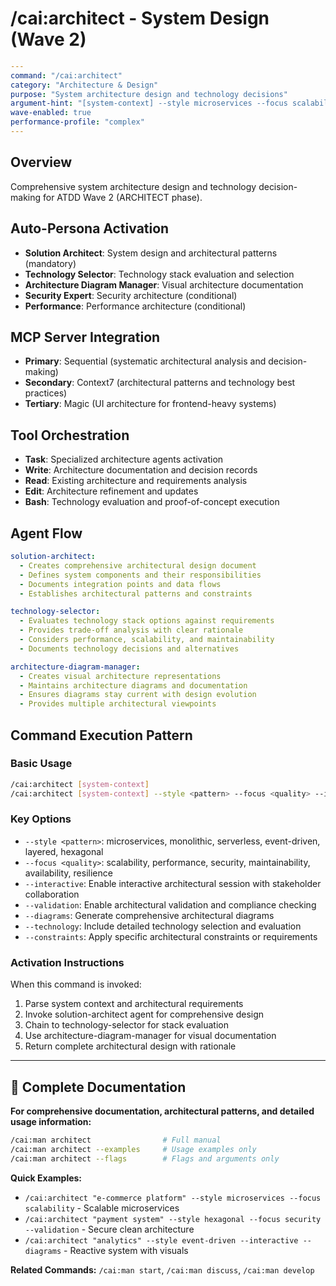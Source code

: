 # /cai:architect - System Design (Wave 2)

```yaml
---
command: "/cai:architect"
category: "Architecture & Design"
purpose: "System architecture design and technology decisions"
argument-hint: "[system-context] --style microservices --focus scalability"
wave-enabled: true
performance-profile: "complex"
---
```

## Overview

Comprehensive system architecture design and technology decision-making for ATDD Wave 2 (ARCHITECT phase).

## Auto-Persona Activation
- **Solution Architect**: System design and architectural patterns (mandatory)
- **Technology Selector**: Technology stack evaluation and selection
- **Architecture Diagram Manager**: Visual architecture documentation
- **Security Expert**: Security architecture (conditional)
- **Performance**: Performance architecture (conditional)

## MCP Server Integration
- **Primary**: Sequential (systematic architectural analysis and decision-making)
- **Secondary**: Context7 (architectural patterns and technology best practices)
- **Tertiary**: Magic (UI architecture for frontend-heavy systems)

## Tool Orchestration
- **Task**: Specialized architecture agents activation
- **Write**: Architecture documentation and decision records
- **Read**: Existing architecture and requirements analysis
- **Edit**: Architecture refinement and updates
- **Bash**: Technology evaluation and proof-of-concept execution

## Agent Flow
```yaml
solution-architect:
  - Creates comprehensive architectural design document
  - Defines system components and their responsibilities
  - Documents integration points and data flows
  - Establishes architectural patterns and constraints

technology-selector:
  - Evaluates technology stack options against requirements
  - Provides trade-off analysis with clear rationale
  - Considers performance, scalability, and maintainability
  - Documents technology decisions and alternatives

architecture-diagram-manager:
  - Creates visual architecture representations
  - Maintains architecture diagrams and documentation
  - Ensures diagrams stay current with design evolution
  - Provides multiple architectural viewpoints
```

## Command Execution Pattern

### Basic Usage
```bash
/cai:architect [system-context]
/cai:architect [system-context] --style <pattern> --focus <quality> --interactive
```

### Key Options
- `--style <pattern>`: microservices, monolithic, serverless, event-driven, layered, hexagonal
- `--focus <quality>`: scalability, performance, security, maintainability, availability, resilience
- `--interactive`: Enable interactive architectural session with stakeholder collaboration
- `--validation`: Enable architectural validation and compliance checking
- `--diagrams`: Generate comprehensive architectural diagrams
- `--technology`: Include detailed technology selection and evaluation
- `--constraints`: Apply specific architectural constraints or requirements

### Activation Instructions
When this command is invoked:
1. Parse system context and architectural requirements
2. Invoke solution-architect agent for comprehensive design
3. Chain to technology-selector for stack evaluation
4. Use architecture-diagram-manager for visual documentation
5. Return complete architectural design with rationale

---

## 📖 Complete Documentation

**For comprehensive documentation, architectural patterns, and detailed usage information:**

```bash
/cai:man architect                # Full manual
/cai:man architect --examples     # Usage examples only
/cai:man architect --flags        # Flags and arguments only
```

**Quick Examples:**
- `/cai:architect "e-commerce platform" --style microservices --focus scalability` - Scalable microservices
- `/cai:architect "payment system" --style hexagonal --focus security --validation` - Secure clean architecture
- `/cai:architect "analytics" --style event-driven --interactive --diagrams` - Reactive system with visuals

**Related Commands:** `/cai:man start`, `/cai:man discuss`, `/cai:man develop`